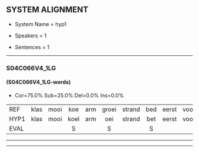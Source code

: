 
## SYSTEM ALIGNMENT

- System Name = hyp1

- Speakers = 1

- Sentences = 1

---

### S04C066V4_1LG

#### (S04C066V4_1LG-words)

- Cor=75.0%	Sub=25.0%	Del=0.0%	Ins=0.0%

|  |  |  |  |  |  |  |  |  |  |  |  |  |  |  |  |  |  |  |  |  |  |  |  |  |  |  |  |  |  |  |  |  |  |  |  |  |  |  |  |  |
|:--- |:---:|:---:|:---:|:---:|:---:|:---:|:---:|:---:|:---:|:---:|:---:|:---:|:---:|:---:|:---:|:---:|:---:|:---:|:---:|:---:|:---:|:---:|:---:|:---:|:---:|:---:|:---:|:---:|:---:|:---:|:---:|:---:|:---:|:---:|:---:|:---:|:---:|:---:|:---:|:---:|
| REF | klas | mooi | koe | arm | groei | strand | bed | eerst | voor | draai | sjaal | herfst | duur | straat | leeuw | clown | hoek | krant | hout | vriend | gauw | chips | groen | feest | reis | jas | huis | paard | vijf | muts | nieuw | kind | bang | oog | zacht | schoen | plas | neus | knoop | plank |
| HYP1 | klas | mooi | koel | arm | oei | strand | bet | eerst | voor | draai | sjaal | herfst | duur | straat | leeuw | klouwn | hoek | krant | hout | vriend | gouw | chips | groen | feest | rs | jas | huis | paard | vijf | mus | nieuw | kind | bang | oog | zacht | schoen | as | neus | knop | plan |
| EVAL |  |  | S |  | S |  | S |  |  |  |  |  |  |  |  | S |  |  |  |  | S |  |  |  | S |  |  |  |  | S |  |  |  |  |  |  | S |  | S | S |
---

---
